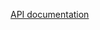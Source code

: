<a href="https://github.com/indiMjc/anteaters-be/tree/master/data" target="_blank">API documentation</a>
